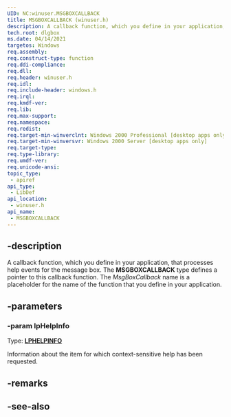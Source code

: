 ```yaml
---
UID: NC:winuser.MSGBOXCALLBACK
title: MSGBOXCALLBACK (winuser.h)
description: A callback function, which you define in your application, that processes help events for the message box.
tech.root: dlgbox
ms.date: 04/14/2021
targetos: Windows
req.assembly: 
req.construct-type: function
req.ddi-compliance: 
req.dll: 
req.header: winuser.h
req.idl: 
req.include-header: windows.h
req.irql: 
req.kmdf-ver: 
req.lib: 
req.max-support: 
req.namespace: 
req.redist: 
req.target-min-winverclnt: Windows 2000 Professional [desktop apps only]
req.target-min-winversvr: Windows 2000 Server [desktop apps only]
req.target-type: 
req.type-library: 
req.umdf-ver: 
req.unicode-ansi: 
topic_type:
 - apiref
api_type:
 - LibDef
api_location:
 - winuser.h
api_name:
 - MSGBOXCALLBACK
---
```


## -description

A callback function, which you define in your application, that processes help events for the message box. The **MSGBOXCALLBACK** type defines a pointer to this callback function. The *MsgBoxCallback* name is a placeholder for the name of the function that you define in your application.

## -parameters

### -param lpHelpInfo

Type: **[LPHELPINFO](/windows/win32/api/winuser/ns-winuser-helpinfo)**

Information about the item for which context-sensitive help has been requested.

## -remarks

## -see-also

